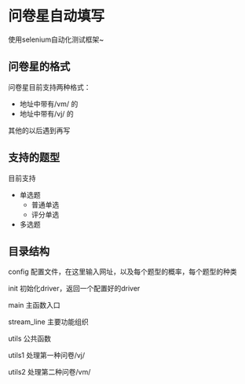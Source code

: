 # 问卷星自动填写
使用selenium自动化测试框架~
## 问卷星的格式
问卷星目前支持两种格式：
* 地址中带有/vm/ 的
* 地址中带有/vj/ 的

其他的以后遇到再写

## 支持的题型
目前支持
* 单选题
  * 普通单选
  * 评分单选
* 多选题

## 目录结构
config 配置文件，在这里输入网址，以及每个题型的概率，每个题型的种类

init 初始化driver，返回一个配置好的driver

main 主函数入口

stream_line 主要功能组织

utils 公共函数

utils1 处理第一种问卷/vj/

utils2 处理第二种问卷/vm/
